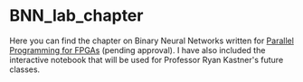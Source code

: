# BNN_lab_chapter
Here you can find the chapter on Binary Neural Networks written for [Parallel Programming for FPGAs](https://github.com/KastnerRG/pp4fpgas) (pending approval). I have also included the interactive notebook that will be used for Professor Ryan Kastner's future classes. 
